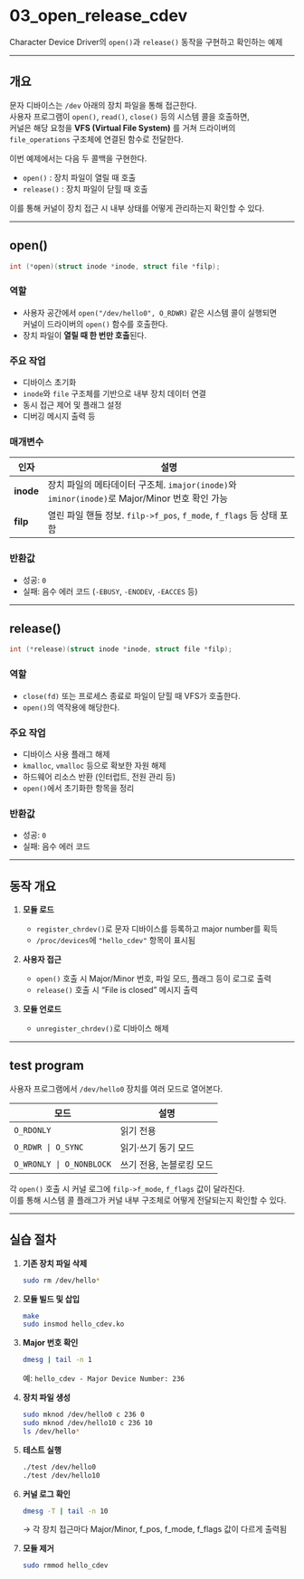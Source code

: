 # 03_open_release_cdev

Character Device Driver의 `open()`과 `release()` 동작을 구현하고 확인하는 예제

---

## 개요

문자 디바이스는 `/dev` 아래의 장치 파일을 통해 접근한다.  
사용자 프로그램이 `open()`, `read()`, `close()` 등의 시스템 콜을 호출하면,  
커널은 해당 요청을 **VFS (Virtual File System)** 를 거쳐 드라이버의 `file_operations` 구조체에 연결된 함수로 전달한다.

이번 예제에서는 다음 두 콜백을 구현한다.

- `open()` : 장치 파일이 열릴 때 호출  
- `release()` : 장치 파일이 닫힐 때 호출  

이를 통해 커널이 장치 접근 시 내부 상태를 어떻게 관리하는지 확인할 수 있다.

---

## open()

```c
int (*open)(struct inode *inode, struct file *filp);
```

### 역할
- 사용자 공간에서 `open("/dev/hello0", O_RDWR)` 같은 시스템 콜이 실행되면  
  커널이 드라이버의 `open()` 함수를 호출한다.
- 장치 파일이 **열릴 때 한 번만 호출**된다.

### 주요 작업
- 디바이스 초기화  
- `inode`와 `file` 구조체를 기반으로 내부 장치 데이터 연결  
- 동시 접근 제어 및 플래그 설정  
- 디버깅 메시지 출력 등  

### 매개변수
| 인자 | 설명 |
|------|------|
| **inode** | 장치 파일의 메타데이터 구조체. `imajor(inode)`와 `iminor(inode)`로 Major/Minor 번호 확인 가능 |
| **filp** | 열린 파일 핸들 정보. `filp->f_pos`, `f_mode`, `f_flags` 등 상태 포함 |

### 반환값
- 성공: `0`  
- 실패: 음수 에러 코드 (`-EBUSY`, `-ENODEV`, `-EACCES` 등)

---

## release()

```c
int (*release)(struct inode *inode, struct file *filp);
```

### 역할
- `close(fd)` 또는 프로세스 종료로 파일이 닫힐 때 VFS가 호출한다.  
- `open()`의 역작용에 해당한다.

### 주요 작업
- 디바이스 사용 플래그 해제  
- `kmalloc`, `vmalloc` 등으로 확보한 자원 해제  
- 하드웨어 리소스 반환 (인터럽트, 전원 관리 등)  
- `open()`에서 초기화한 항목을 정리  

### 반환값
- 성공: `0`  
- 실패: 음수 에러 코드

---

## 동작 개요

1. **모듈 로드**
   - `register_chrdev()`로 문자 디바이스를 등록하고 major number를 획득  
   - `/proc/devices`에 `"hello_cdev"` 항목이 표시됨

2. **사용자 접근**
   - `open()` 호출 시 Major/Minor 번호, 파일 모드, 플래그 등이 로그로 출력  
   - `release()` 호출 시 “File is closed” 메시지 출력  

3. **모듈 언로드**
   - `unregister_chrdev()`로 디바이스 해제  

---

## test program

사용자 프로그램에서 `/dev/hello0` 장치를 여러 모드로 열어본다.  

| 모드 | 설명 |
|------|------|
| `O_RDONLY` | 읽기 전용 |
| `O_RDWR \| O_SYNC` | 읽기·쓰기 동기 모드 |
| `O_WRONLY \| O_NONBLOCK` | 쓰기 전용, 논블로킹 모드 |

각 `open()` 호출 시 커널 로그에 `filp->f_mode`, `f_flags` 값이 달라진다.  
이를 통해 시스템 콜 플래그가 커널 내부 구조체로 어떻게 전달되는지 확인할 수 있다.

---

## 실습 절차

1. **기존 장치 파일 삭제**
   ```bash
   sudo rm /dev/hello*
   ```

2. **모듈 빌드 및 삽입**
   ```bash
   make
   sudo insmod hello_cdev.ko
   ```

3. **Major 번호 확인**
   ```bash
   dmesg | tail -n 1
   ```
   예: `hello_cdev - Major Device Number: 236`

4. **장치 파일 생성**
   ```bash
   sudo mknod /dev/hello0 c 236 0
   sudo mknod /dev/hello10 c 236 10
   ls /dev/hello*
   ```

5. **테스트 실행**
   ```bash
   ./test /dev/hello0
   ./test /dev/hello10
   ```

6. **커널 로그 확인**
   ```bash
   dmesg -T | tail -n 10
   ```
   → 각 장치 접근마다 Major/Minor, f_pos, f_mode, f_flags 값이 다르게 출력됨

7. **모듈 제거**
   ```bash
   sudo rmmod hello_cdev
   ```
